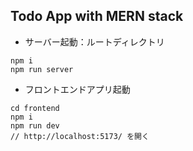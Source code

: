 ## Todo App with MERN stack

- サーバー起動：ルートディレクトリ

```
npm i
npm run server
```

- フロントエンドアプリ起動

```
cd frontend
npm i
npm run dev
// http://localhost:5173/ を開く
```
